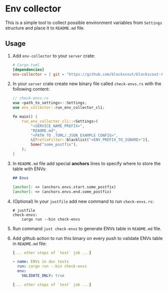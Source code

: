 Env collector
===

This is a simple tool to collect possible environment variables from `Settings` structure and place it to `README.md` file.

## Usage

1. Add `env-collector` to your `server` crate:
    ```toml
    # Cargo.toml
    [dependencies]
    env-collector = { git = "https://github.com/blockscout/blockscout-rs", version = "0.1.1" }
    ```

2. In your `server` crate create new binary file called `check-envs.rs` with the following content:

    ```rust
    // check-envs.rs
    use <path_to_settings>::Settings;
    use env_collector::run_env_collector_cli;
    
    fn main() {
        run_env_collector_cli::<Settings>(
            "<SERVICE_NAME_PREFIX>",
            "README.md",
            "<PATH TO .TOML/.JSON EXAMPLE CONFIG>",
            &[PrefixFilter::blacklist("<ENV_PREFIX_TO_IGNORE>")],
            Some("some_postfix"),
        );
    }
    ```
3. In `README.md` file add special **anchors** lines to specify where to store the table with ENVs:

    ```markdown
    ## Envs

    [anchor]: <> (anchors.envs.start.some_postfix)
    [anchor]: <> (anchors.envs.end.some_postfix)
    ```

4. (Optional) In your `justfile` add new command to run `check-envs.rs`:

    ```just
    # justfile
    check-envs:
        cargo run --bin check-envs
    ```

5. Run command `just check-envs` to generate ENVs table in `README.md` file.

6. Add github action to run this binary on every push to validate ENVs table in `README.md` file:    
    ```yaml
    [... other steps of `test` job ...]
    
    - name: ENVs in doc tests
      run: cargo run --bin check-envs
      env:
        VALIDATE_ONLY: true
    
    [... other steps of `test` job ...]
      ```